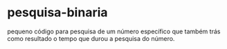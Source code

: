 # pesquisa-binaria
pequeno código para pesquisa de um número específico que também trás como resultado o tempo que durou a pesquisa do número.
